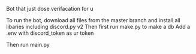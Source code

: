Bot that just dose verifacation for u


To run the bot, download all files from the master branch and install all libaries including discord.py v2
Then first run make.py to make a db
Add a .env with discord_token as ur token

Then run main.py 
